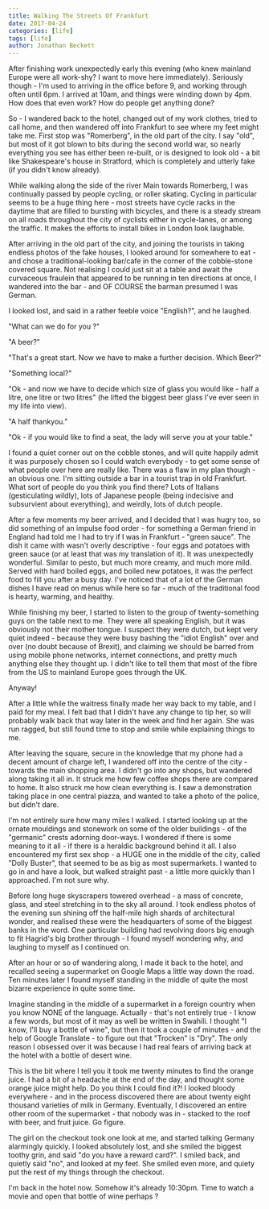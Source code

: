 ```yaml
---
title: Walking The Streets Of Frankfurt
date: 2017-04-24
categories: [life]
tags: [life]
author: Jonathan Beckett
---
```


After finishing work unexpectedly early this evening (who knew mainland Europe were all work-shy? I want to move here immediately). Seriously though - I'm used to arriving in the office before 9, and working through often until 6pm. I arrived at 10am, and things were winding down by 4pm. How does that even work? How do people get anything done?

So - I wandered back to the hotel, changed out of my work clothes, tried to call home, and then wandered off into Frankfurt to see where my feet might take me. First stop was "Romerberg", in the old part of the city. I say "old", but most of it got blown to bits during the second world war, so nearly everything you see has either been re-built, or is designed to look old - a bit like Shakespeare's house in Stratford, which is completely and utterly fake (if you didn't know already).

While walking along the side of the river Main towards Romerberg, I was continually passed by people cycling, or roller skating. Cycling in particular seems to be a huge thing here - most streets have cycle racks in the daytime that are filled to bursting with bicycles, and there is a steady stream on all roads throughout the city of cyclists either in cycle-lanes, or among the traffic. It makes the efforts to install bikes in London look laughable.

After arriving in the old part of the city, and joining the tourists in taking endless photos of the fake houses, I looked around for somewhere to eat - and chose a traditional-looking bar/cafe in the corner of the cobble-stone covered square. Not realising I could just sit at a table and await the curvaceous fraulein that appeared to be running in ten directions at once, I wandered into the bar - and OF COURSE the barman presumed I was German.

I looked lost, and said in a rather feeble voice "English?", and he laughed.

"What can we do for you ?"

"A beer?"

"That's a great start. Now we have to make a further decision. Which Beer?"

"Something local?"

"Ok - and now we have to decide which size of glass you would like - half a litre, one litre or two litres" (he lifted the biggest beer glass I've ever seen in my life into view).

"A half thankyou."

"Ok - if you would like to find a seat, the lady will serve you at your table."

I found a quiet corner out on the cobble stones, and will quite happily admit it was purposely chosen so I could watch everybody - to get some sense of what people over here are really like. There was a flaw in my plan though - an obvious one. I'm sitting outside a bar in a tourist trap in old Frankfurt. What sort of people do you think you find there? Lots of Italians (gesticulating wildly), lots of Japanese people (being indecisive and subsurvient about everything), and weirdly, lots of dutch people.

After a few moments my beer arrived, and I decided that I was hugry too, so did something of an impulse food order - for something a German friend in England had told me I had to try if I was in Frankfurt - "green sauce". The dish it came with wasn't overly descriptive - four eggs and potatoes with green sauce (or at least that was my translation of it). It was unexpectedly wonderful. Similar to pesto, but much more creamy, and much more mild. Served with hard boiled eggs, and boiled new potatoes, it was the perfect food to fill you after a busy day. I've noticed that of a lot of the German dishes I have read on menus while here so far - much of the traditional food is hearty, warming, and healthy.

While finishing my beer, I started to listen to the group of twenty-something guys on the table next to me. They were all speaking English, but it was obviously not their mother tongue. I suspect they were dutch, but kept very quiet indeed - because they were busy bashing the "idiot English" over and over (no doubt because of Brexit), and claiming we should be barred from using mobile phone networks, internet connections, and pretty much anything else they thought up. I didn't like to tell them that most of the fibre from the US to mainland Europe goes through the UK.

Anyway!

After a little while the waitress finally made her way back to my table, and I paid for my meal. I felt bad that I didn't have any change to tip her, so will probably walk back that way later in the week and find her again. She was run ragged, but still found time to stop and smile while explaining things to me.

After leaving the square, secure in the knowledge that my phone had a decent amount of charge left, I wandered off into the centre of the city - towards the main shopping area. I didn't go into any shops, but wandered along taking it all in. It struck me how few coffee shops there are compared to home. It also struck me how clean everything is. I saw a demonstration taking place in one central piazza, and wanted to take a photo of the police, but didn't dare.

I'm not entirely sure how many miles I walked. I started looking up at the ornate mouldings and stonework on some of the older buildings - of the "germanic" crests adorning door-ways. I wondered if there is some meaning to it all - if there is a heraldic background behind it all. I also encountered my first sex shop - a HUGE one in the middle of the city, called "Dolly Buster", that seemed to be as big as most supermarkets. I wanted to go in and have a look, but walked straight past - a little more quickly than I approached. I'm not sure why.

Before long huge skyscrapers towered overhead - a mass of concrete, glass, and steel stretching in to the sky all around. I took endless photos of the evening sun shining off the half-mile high shards of architectural wonder, and realised these were the headquarters of some of the biggest banks in the word. One particular building had revolving doors big enough to fit Hagrid's big brother through - I found myself wondering why, and laughing to myself as I continued on.

After an hour or so of wandering along, I made it back to the hotel, and recalled seeing a supermarket on Google Maps a little way down the road. Ten minutes later I found myself standing in the middle of quite the most bizarre experience in quite some time.

Imagine standing in the middle of a supermarket in a foreign country when you know NONE of the language. Actually - that's not entirely true - I know a few words, but most of it may as well be written in Swahili. I thought "I know, I'll buy a bottle of wine", but then it took a couple of minutes - and the help of Google Translate - to figure out that "Trocken" is "Dry". The only reason I obsessed over it was because I had real fears of arriving back at the hotel with a bottle of desert wine.

This is the bit where I tell you it took me twenty minutes to find the orange juice. I had a bit of a headache at the end of the day, and thought some orange juice might help. Do you think I could find it?! I looked bloody everywhere - and in the process discovered there are about twenty eight thousand varieties of milk in Germany. Eventually, I discovered an entire other room of the supermarket - that nobody was in - stacked to the roof with beer, and fruit juice. Go figure.

The girl on the checkout took one look at me, and started talking Germany alarmingly quickly. I looked absolutely lost, and she smiled the biggest toothy grin, and said "do you have a reward card?". I smiled back, and quietly said "no", and looked at my feet. She smiled even more, and quiety put the rest of my things through the checkout.

I'm back in the hotel now. Somehow it's already 10:30pm. Time to watch a movie and open that bottle of wine perhaps ?